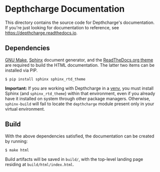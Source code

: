 # Depthcharge Documentation


This directory contains the source code for Depthcharge's documentation.  
If you're just looking for documentation to reference, see 
<https://depthcharge.readthedocs.io>.

## Dependencies

[GNU Make], [Sphinx] document generator, and the [ReadTheDocs.org theme] are
required to build the HTML documentation. The latter two items can be
installed via PIP.

```
$ pip install sphinx sphinx_rtd_theme
```

**Important:** If you are working with Depthcharge in a [venv], you
must install Sphinx (and `sphinx_rtd_theme`) within that environment,
even if you already have it installed on system through other package managers.
Otherwise, `sphinx-build` will fail to locate the `depthcharge` module present
only in your virtual environment.

## Build

With the above dependencies satisfied, the documentation can be created by running:

```
$ make html
```

Build artifacts will be saved in `build/`, with the
top-level landing page residing at `build/html/index.html`.

[GNU Make]: https://www.gnu.org/software/make
[Sphinx]: https://www.sphinx-doc.org/en/stable
[ReadTheDocs.org theme]: https://github.com/readthedocs/sphinx_rtd_theme
[venv]: https://docs.python.org/3/library/venv.html
